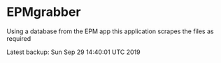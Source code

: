 # EPMgrabber
Using a database from the EPM app this application scrapes the files as required


Latest backup: Sun Sep 29 14:40:01 UTC 2019
